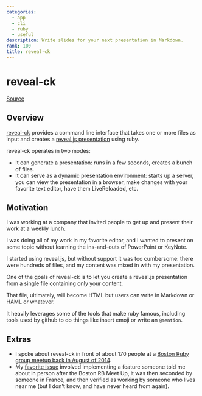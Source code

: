 ```yaml
---
categories:
  - app
  - cli
  - ruby
  - useful
description: Write slides for your next presentation in Markdown.
rank: 100
title: reveal-ck
---
```


# reveal-ck

[Source](https://github.com/jedcn/reveal-ck)

## Overview

[reveal-ck] provides a command line interface that takes one or more
files as input and creates a [reveal.js presentation][reveal.js] using
ruby.

[reveal-ck]: https://rubygems.org/gems/reveal-ck
[reveal.js]: http://lab.hakim.se/reveal-js/#/

reveal-ck operates in two modes:

* It can generate a presentation: runs in a few seconds, creates a
  bunch of files.
* It can serve as a dynamic presentation environment: starts up a
  server, you can view the presentation in a browser, make changes
  with your favorite text editor, have them LiveReloaded, etc.

## Motivation

I was working at a company that invited people to get up and present
their work at a weekly lunch.

I was doing all of my work in my favorite editor, and I wanted to
present on some topic without learning the ins-and-outs of PowerPoint
or KeyNote.

I started using reveal.js, but without support it was too cumbersome:
there were hundreds of files, and my content was mixed in with my
presentation.

One of the goals of reveal-ck is to let you create a reveal.js
presentation from a single file containing only your content.

That file, ultimately, will become HTML but users can write in
Markdown or HAML or whatever.

It heavily leverages some of the tools that make ruby famous,
including tools used by github to do things like insert emoji or write
an `@mention`.

## Extras

* I spoke about reveal-ck in front of about 170 people at a
  [Boston Ruby group meetup back in August of 2014](https://twitter.com/jedcn/status/499630488047607808).
* My [favorite issue](https://github.com/jedcn/reveal-ck/issues/15)
  involved implementing a feature someone told me about in person
  after the Boston RB Meet Up, it was then seconded by someone in
  France, and then verified as working by someone who lives near me
  (but I don't know, and have never heard from again).
